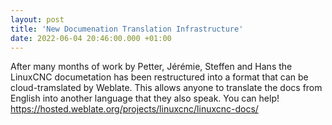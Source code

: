 ```yaml
---
layout: post
title: 'New Documenation Translation Infrastructure'
date: 2022-06-04 20:46:00.000 +01:00
---
```

After many months of work by Petter, Jérémie, Steffen and Hans the LinuxCNC documetation
has been restructured into a format that can be cloud-tramslated by Weblate. 
This allows anyone to translate the docs from English into another language that they also
speak. 
You can help! 
https://hosted.weblate.org/projects/linuxcnc/linuxcnc-docs/
